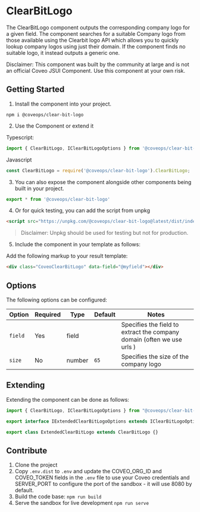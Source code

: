# ClearBitLogo

The ClearBitLogo component outputs the corresponding company logo for a given field. The component searches for a suitable Company logo from those available using the Clearbit logo API which allows you to quickly lookup company logos using just their domain. If the component finds no suitable logo, it instead outputs a generic one.

Disclaimer: This component was built by the community at large and is not an official Coveo JSUI Component. Use this component at your own risk.

## Getting Started

1. Install the component into your project.

```
npm i @coveops/clear-bit-logo
```

2. Use the Component or extend it

Typescript:

```javascript
import { ClearBitLogo, IClearBitLogoOptions } from '@coveops/clear-bit-logo';
```

Javascript

```javascript
const ClearBitLogo = require('@coveops/clear-bit-logo').ClearBitLogo;
```

3. You can also expose the component alongside other components being built in your project.

```javascript
export * from '@coveops/clear-bit-logo'
```

4. Or for quick testing, you can add the script from unpkg

```html
<script src="https://unpkg.com/@coveops/clear-bit-logo@latest/dist/index.min.js"></script>
```

> Disclaimer: Unpkg should be used for testing but not for production.

5. Include the component in your template as follows:

Add the following markup to your result template:

```html
<div class="CoveoClearBitLogo" data-field="@myfield"></div>
```

## Options

The following options can be configured:

| Option  | Required |  Type  | Default |                                 Notes                                  |
| ------- | -------- | ------ | ------- | ---------------------------------------------------------------------- |
| `field` | Yes      | field  | ` `     | Specifies the field to extract the company domain (often we use urls ) |
| `size`  | No       | number | `65`    | Specifies the size of the company logo                                 |
          

## Extending

Extending the component can be done as follows:

```javascript
import { ClearBitLogo, IClearBitLogoOptions } from "@coveops/clear-bit-logo";

export interface IExtendedClearBitLogoOptions extends IClearBitLogoOptions {}

export class ExtendedClearBitLogo extends ClearBitLogo {}
```

## Contribute

1. Clone the project
2. Copy `.env.dist` to `.env` and update the COVEO_ORG_ID and COVEO_TOKEN fields in the `.env` file to use your Coveo credentials and SERVER_PORT to configure the port of the sandbox - it will use 8080 by default.
3. Build the code base: `npm run build`
4. Serve the sandbox for live development `npm run serve`
